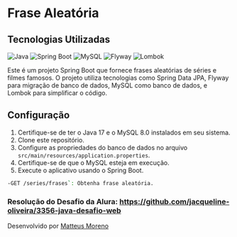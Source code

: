 # Frase Aleatória

## Tecnologias Utilizadas
![Java](https://img.shields.io/badge/Java-17-blue)
![Spring Boot](https://img.shields.io/badge/Spring%20Boot-3.1.5-brightgreen)
![MySQL](https://img.shields.io/badge/MySQL-8.0-orange)
![Flyway](https://img.shields.io/badge/Flyway-7.0.4-yellow)
![Lombok](https://img.shields.io/badge/Lombok-1.18.22-green)

Este é um projeto Spring Boot que fornece frases aleatórias de séries e filmes famosos. O projeto utiliza tecnologias como Spring Data JPA, Flyway para migração de banco de dados, MySQL como banco de dados, e Lombok para simplificar o código.

## Configuração

1. Certifique-se de ter o Java 17 e o MySQL 8.0 instalados em seu sistema.
2. Clone este repositório.
3. Configure as propriedades do banco de dados no arquivo `src/main/resources/application.properties`.
4. Certifique-se de que o MySQL esteja em execução.
5. Execute o aplicativo usando o Spring Boot.

```bash
-GET /series/frases`: Obtenha frase aleatória.
``` 

### Resolução do Desafio da Alura: https://github.com/jacqueline-oliveira/3356-java-desafio-web

Desenvolvido por [Matteus Moreno](https://github.com/matteusmoreno)